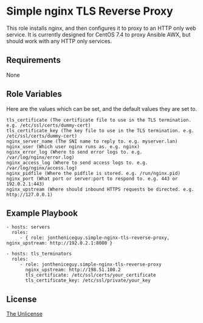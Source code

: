 Simple nginx TLS Reverse Proxy
==============================

This role installs nginx, and then configures it to proxy to an HTTP only web service. It is currently designed for CentOS 7.4 to proxy Ansible AWX, but should work with any HTTP only services.

Requirements
------------

None

Role Variables
--------------

Here are the values which can be set, and the default values they are set to.

```
tls_certificate (The certificate file to use in the TLS termination. e.g. /etc/ssl/certs/dummy-cert)
tls_certificate_key (The key file to use in the TLS termination. e.g. /etc/ssl/certs/dummy-cert)
nginx_server_name (The SNI name to reply to. e.g. myserver.lan)
nginx_user (Which user nginx runs as. e.g. nginx)
nginx_error_log (Where to send error logs to. e.g. /var/log/nginx/error.log)
nginx_access_log (Where to send access logs to. e.g. /var/log/nginx/access.log)
nginx_pidfile (Where the pidfile is stored. e.g. /run/nginx.pid)
nginx_port (What port or server:port to respond to. e.g. 443 or 192.0.2.1:443)
nginx_upstream (Where should inbound HTTPS requests be directed. e.g. http://127.0.0.1)
```

Example Playbook
----------------

    - hosts: servers
      roles:
         - { role: jontheniceguy.simple-nginx-tls-reverse-proxy, nginx_upstream: http://192.0.2.1:8080 }

    - hosts: tls_terminators
      roles:
         - role: jontheniceguy.simple-nginx-tls-reverse-proxy
           nginx_upstream: http://198.51.100.2
           tls_certificate: /etc/ssl/certs/your_certificate
           tls_certificate_key: /etc/ssl/private/your_key


License
-------

[The Unlicense](https://github.com/JonTheNiceGuy/simple-nginx-tls-reverse-proxy/blob/master/LICENSE)
